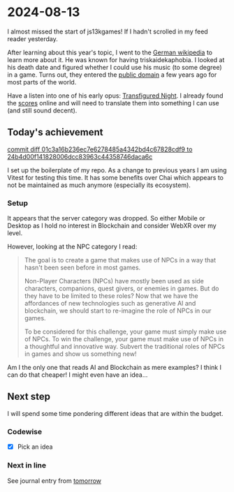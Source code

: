 <!--
SPDX-FileCopyrightText: 2024 André Jaenisch

SPDX-License-Identifier: AGPL-3.0-or-later
-->

# 2024-08-13

I almost missed the start of js13kgames!
If I hadn't scrolled in my feed reader yesterday.

After learning about this year's topic, I went to the [German wikipedia][wiki]
to learn more about it. He was known for having triskaidekaphobia. I looked at
his death date and figured whether I could use his music (to some degree) in a
game. Turns out, they entered the [public domain][public] a few years ago for
most parts of the world.

Have a listen into one of his early opus: [Transfigured Night][transfigured].
I already found the [scores][score] online and will need to translate them
into something I can use (and still sound decent).

## Today's achievement

[commit diff 01c3a16b236ec7e6278485a4342bd4c67828cdf9 to 24b4d00f141828006dcc83963c44358746daca6c][diff]

I set up the boilerplate of my repo. As a change to previous years I am using
Vitest for testing this time. It has some benefits over Chai which appears to
not be maintained as much anymore (especially its ecosystem).

### Setup

It appears that the server category was dropped. So either Mobile or Desktop
as I hold no interest in Blockchain and consider WebXR over my level.

However, looking at the NPC category I read:

> The goal is to create a game that makes use of NPCs in a way that hasn't been
> seen before in most games.
>
> Non-Player Characters (NPCs) have mostly been used as side characters,
> companions, quest givers, or enemies in games. But do they have to be limited
> to these roles? Now that we have the affordances of new technologies such as
> generative AI and blockchain, we should start to re-imagine the role of NPCs
> in our games.
>
> To be considered for this challenge, your game must simply make use of NPCs.
> To win the challenge, your game must make use of NPCs in a thoughtful and
> innovative way. Subvert the traditional roles of NPCs in games and show us
> something new!

Am I the only one that reads AI and Blockchain as mere examples? I think I can
do that cheaper! I might even have an idea…

## Next step

I will spend some time pondering different ideas that are within the budget.

### Codewise

- [x] Pick an idea

### Next in line

See journal entry from [tomorrow][tomorrow]

[diff]: https://code.jaenis.ch/js13kgames/js13kgames-2024/compare/01c3a16b236ec7e6278485a4342bd4c67828cdf9..24b4d00f141828006dcc83963c44358746daca6c
[public]: https://theviolinchannel.com/arnold-schoenbergs-music-in-the-public-domain/
[score]: https://musescore.com/pprudencio/scores/6508103
[tomorrow]: ./2024-08-14.md
[transfigured]: https://schoenberg.at/index.php/en/joomla-license-3/rverklaerte-nachtl-sextett-fuer-2-violinen-2-violen-und-2-violoncelli-op-4-1899
[wiki]: https://de.wikipedia.org/wiki/Triskaidekaphobie
